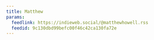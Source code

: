 ```yaml
---
title: Matthew
params:
  feedlink: https://indieweb.social/@matthewhowell.rss
  feedid: 9c130dbd99befc00f46c42ca130fa72e
---
```

